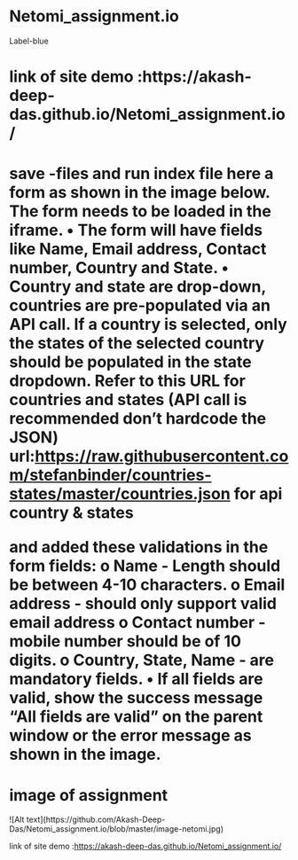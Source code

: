 # Netomi_assignment.io
Label-blue

<h1>link of site demo :https://akash-deep-das.github.io/Netomi_assignment.io/<h1>

save -files and run index file here 
a form as shown in the image below. The form needs to be loaded in the iframe. 
•	The form will have fields like Name, Email address, Contact number, Country and State. 
•	Country and state are drop-down, countries are pre-populated via an API call. If a country is selected, only the states of the selected country should be populated in the state dropdown. Refer to this URL for countries and states (API call is recommended don’t hardcode the JSON)
url:https://raw.githubusercontent.com/stefanbinder/countries-states/master/countries.json for api country & states

and added these validations in the form fields: 
o	Name -  Length should be between 4-10 characters.
o	Email address - should only support valid email address 
o	Contact number - mobile number should be of 10 digits.
o	Country, State, Name - are mandatory fields.
•	If all fields are valid, show the success message “All fields are valid” on the parent window or the error message as shown in the image.

<h1>image of assignment</h1>
![Alt text](https://github.com/Akash-Deep-Das/Netomi_assignment.io/blob/master/image-netomi.jpg)


link of site demo :https://akash-deep-das.github.io/Netomi_assignment.io/


